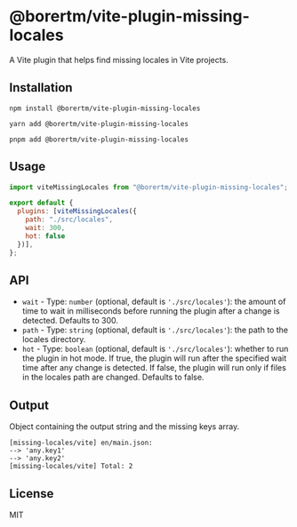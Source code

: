 # @borertm/vite-plugin-missing-locales

A Vite plugin that helps find missing locales in Vite projects.

## Installation

```shell
npm install @borertm/vite-plugin-missing-locales
```

```shell
yarn add @borertm/vite-plugin-missing-locales
```

```shell
pnpm add @borertm/vite-plugin-missing-locales
```

## Usage

```js
import viteMissingLocales from "@borertm/vite-plugin-missing-locales";

export default {
  plugins: [viteMissingLocales({
    path: "./src/locales",
    wait: 300,
    hot: false
  })],
};
```

## API

- `wait` - Type: `number` (optional, default is `'./src/locales'`): the amount of time to wait in milliseconds before running the plugin after a change is detected. Defaults to 300.
- `path` - Type: `string` (optional, default is `'./src/locales'`): the path to the locales directory.
- `hot` - Type: `boolean` (optional, default is `'./src/locales'`): whether to run the plugin in hot mode. If true, the plugin will run after the specified wait time after any change is detected. If false, the plugin will run only if files in the locales path are changed. Defaults to false.

## Output

Object containing the output string and the missing keys array.

```shell
[missing-locales/vite] en/main.json:
--> 'any.key1'
--> 'any.key2'
[missing-locales/vite] Total: 2
```

## License

MIT
